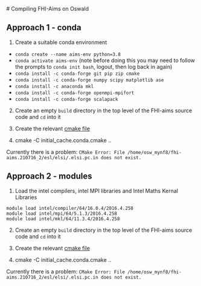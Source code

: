 # Compiling FHI-Aims on Oswald

## Approach 1 - conda

1. Create a suitable conda environment
  - `conda create --name aims-env python=3.8`
  - `conda activate aims-env` (note before doing this you may need to follow the prompts to `conda init bash`, logout, then log back in again)
  - `conda install -c conda-forge git pip zip cmake` 
  - `conda install -c conda-forge numpy scipy matplotlib ase`
  - `conda install -c anaconda mkl` 
  - `conda install -c conda-forge openmpi-mpifort`
  - `conda install -c conda-forge scalapack`

2. Create an empty `build` directory in the top level of the FHI-aims source code and `cd` into it

3. Create the relevant [cmake file](./code/fhi-aims.conda.cmake)

4. cmake -C initial_cache.conda.cmake ..

Currently there is a problem: `CMake Error: File /home/osw_mynf8/fhi-aims.210716_2/esl/elsi/.elsi.pc.in does not exist.`

## Approach 2 - modules

1. Load the intel compilers, intel MPI libraries and Intel Maths Kernal Libraries
```
module load intel/compiler/64/16.0.4/2016.4.258
module load intel/mpi/64/5.1.3/2016.4.258
module load intel/mkl/64/11.3.4/2016.4.258
```

2. Create an empty `build` directory in the top level of the FHI-aims source code and `cd` into it

3. Create the relevant [cmake file](./code/fhi-aim.example.cmake)

4. cmake -C initial_cache.conda.cmake ..

Currently there is a problem: `CMake Error: File /home/osw_mynf8/fhi-aims.210716_2/esl/elsi/.elsi.pc.in does not exist.`
